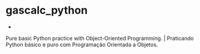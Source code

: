 # gascalc_python
-
Pure basic Python practice with Object-Oriented Programming. | Praticando Python básico e puro com Programação Orientada a Objetos.
